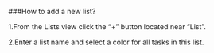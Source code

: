 ###How to add a new list?


1.From the Lists view click the “+” button located near “List”.

2.Enter a list name and select a color for all tasks in this list.


